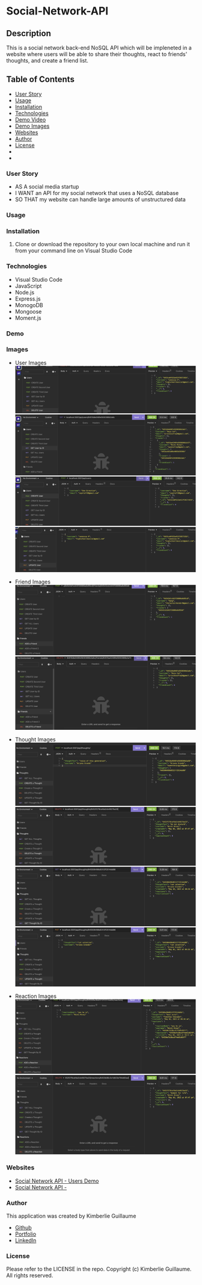 # Social-Network-API

## Description 

This is a social network back-end NoSQL API which will be impleneted in a website where users will be able to share their thoughts, react to friends' thoughts, and create a friend list. 

## Table of Contents
- [User Story](#user-story)
- [Usage](#usage)
- [Installation](#installation)
- [Technologies](#technologies)
- [Demo Video](#demo)
- [Demo Images](#images)
- [Websites](#websites)
- [Author](#author)
- [License](#license)
- []()
- []()

### User Story

- AS A social media startup
- I WANT an API for my social network that uses a NoSQL database
- SO THAT my website can handle large amounts of unstructured data 

### Usage

### Installation

1. Clone or download the repository to your own local machine and run it from your command line on Visual Studio Code

### Technologies

- Visual Studio Code
- JavaScript
- Node.js
- Express.js
- MonogoDB
- Mongoose 
- Moment.js

### Demo

### Images

- User Images
![Delete User](/Assets/images/delete-user.png)
![Get User by ID](/Assets/images/get-user-by-id.png)
![Get User](/Assets/images/get-user.png)
![Update User](/Assets/images/update-user.png)

- Friend Images
![Add Friend](/Assets/images/add-friend.png)
![Delete Friend](/Assets/images/delete-friend.png)

- Thought Images
![Create Thought](/Assets/images/create-Thought.png)
![Delete Thought](/Assets/images/delete-Thought.png)
![Get Thought by ID](/Assets/images/get-thought.png)
![Update Thought](/Assets/images/update-Thought.png)

- Reaction Images
![Add Reaction](/Assets/images/Add-reaction.png)
![Delete Reaction](/Assets/images/delete-reaction.png)

### Websites

- [Social Network API - Users Demo](https://drive.google.com/file/d/1lagLlG9S2jhQoY03E16RREnOqRkUr1cy/view)
- [Social Network API - ]()

### Author

This application was created by Kimberlie Guillaume

- [Github](https://github.com/kimberlie901)
- [Portfolio](https://kimberlie901.github.io/Professional_Portfolio/) 
- [LinkedIn](https://www.linkedin.com/in/kjguill1024/)

### License

Please refer to the LICENSE in the repo. Copyright (c) Kimberlie Guillaume. All rights reserved. 

